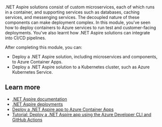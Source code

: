 .NET Aspire solutions consist of custom microservices, each of which runs in a container, and supporting services such as databases, caching services, and messenging services. The decoupled nature of these components can make deployment complex. In this module, you've seen how to deploy containers to Azure services to run test and customer-facing deployments. You've also learnt how .NET Aspire solutions can integrate into CI/CD pipelines.

After completing this module, you can:

- Deploy a .NET Aspire solution, including microservices and components, to Azure Container Apps.
- Deploy a .NET Aspire solution to a Kubernetes cluster, such as Azure Kubernetes Service.

## Learn more

- [.NET Aspire documentation](/dotnet/aspire/)
- [.NET Aspire deployments](/dotnet/aspire/deployment/overview)
- [Deploy a .NET Aspire app to Azure Container Apps](/dotnet/aspire/deployment/azure/aca-deployment)
- [Tutorial: Deploy a .NET Aspire app using the Azure Developer CLI and GitHub Actions](/dotnet/aspire/deployment/azure/aca-deployment-github-actions)
